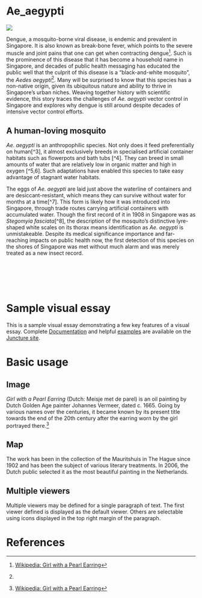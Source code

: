 # Ae_aegypti
<a href="https://juncture-digital.org"><img src="https://juncture-digital.org/images/ve-button.png"></a>

<param ve-config 
       title="Not all black and white" 
       banner="https://iiif.juncture-digital.org/banner/?url=https://live.staticflickr.com/5049/5283441969_a17579aba8_b.jpg" 
              layout="vertical">

<!-- Entities discussed throughout the essay are typically defined before the essay text and
     are thus available in all text.  Entity identifiers (QIDs) can be found in either
     Wikipedia or Wikidata (https://www.wikidata.org)> -->
<param ve-entity eid="Q185372"> <!-- Girl with a Pearl Earring painting -->
<param ve-entity eid="Q41264"> <!-- Johannes Vermeer -->
<param ve-entity eid="Q221092"> <!-- Mauritshuis -->
<param ve-entity eid="Q36600"> <!-- The Hague -->

Dengue, a mosquito-borne viral disease, is endemic and prevalent in Singapore. It is also known as break-bone fever, which points to the severe muscle and joint pains that one can get when contracting dengue[^1]. Such is the prominence of this disease that it has become a household name in Singapore, and decades of public health messaging has educated the public well that the culprit of this disease is a “black-and-white mosquito”, the *Aedes aegypti*[^2]. Many will be surprised to know that this species has a non-native origin, given its ubiquitous nature and ability to thrive in Singapore’s urban niches. Weaving together history with scientific evidence, this story traces the challenges of *Ae. aegypti* vector control in Singapore and explores why dengue is still around despite decades of intensive vector control efforts.

## A human-loving mosquito
*Ae. aegypti* is an anthropophilic species. Not only does it feed preferentially on human[^3], it almost exclusively breeds in specialised artificial container habitats such as flowerpots and bath tubs [^4]. They can breed in small amounts of water that are relatively low in organic matter and high in oxygen [^5,6]. Such adaptations have enabled this species to take easy advantage of stagnant water habitats.

The eggs of *Ae. aegypti* are laid just above the waterline of containers and are desiccant-resistant, which means they can survive without water for months at a time[^7]. This form is likely how it was introduced into Singapore, through trade routes carrying artificial containers with accumulated water. Though the first record of it in 1908 in Singapore was as *Stegomyia fasciata*[^8], the description of the mosquito’s distinctive lyre-shaped white scales on its thorax means identification as *Ae. aegypti* is unmistakeable. Despite its medical significance importance and far-reaching impacts on public health now, the first detection of this species on the shores of Singapore was met without much alarm and was merely treated as a new insect record.

<param ve-image 
       label="Stegomyia fasciata" 
       license="public domain" 
       url="https://blog.biodiversitylibrary.org/wp-content/uploads/sites/4/2021/06/Campbell_4-768x679.jpg">
       
<br>
<br>
<br>
<br>

# Sample visual essay

This is a sample visual essay demonstrating a few key features of a visual essay.  Complete [Documentation](https://juncture-digital.org/docs) and helpful [examples](https://juncture-digital.org/examples) are available on the [Juncture site](https://juncture-digital.org).
<param ve-image 
       manifest="https://iiif.juncture-digital.org/manifest/6dd738aed85597cac540ad31dd5818e86ef7f2918c7b43a9eb3123d5538e6e4c">

# Basic usage

## Image

_Girl with a Pearl Earring_ (Dutch: Meisje met de parel) is an oil painting by Dutch Golden Age painter Johannes Vermeer, dated c. 1665. Going by various names over the centuries, it became known by its present title towards the end of the 20th century after the earring worn by the girl portrayed there.[^1]
<param ve-image 
       label="Girl with a Pearl Earring" 
       description="painting by Johannes Vermeer" 
       license="public domain" 
       url="https://upload.wikimedia.org/wikipedia/commons/0/0f/1665_Girl_with_a_Pearl_Earring.jpg">

## Map

The work has been in the collection of the Mauritshuis in The Hague since 1902 and has been the subject of various literary treatments. In 2006, the Dutch public selected it as the most beautiful painting in the Netherlands.
<param ve-map center="Q36600" zoom="11" prefer-geojson>

## Multiple viewers

Multiple viewers may be defined for a single paragraph of text.  The first viewer defined is displayed as the default viewer.  Others are selectable using icons displayed in the top right margin of the paragraph.
<param ve-image 
       manifest="https://iiif.juncture-digital.org/manifest/6dd738aed85597cac540ad31dd5818e86ef7f2918c7b43a9eb3123d5538e6e4c">
<param ve-map center="Q36600" zoom="11">

# References
[^1]: [Wikipedia: Girl with a Pearl Earring](https://en.wikipedia.org/wiki/Girl_with_a_Pearl_Earring)
[^2]: 
